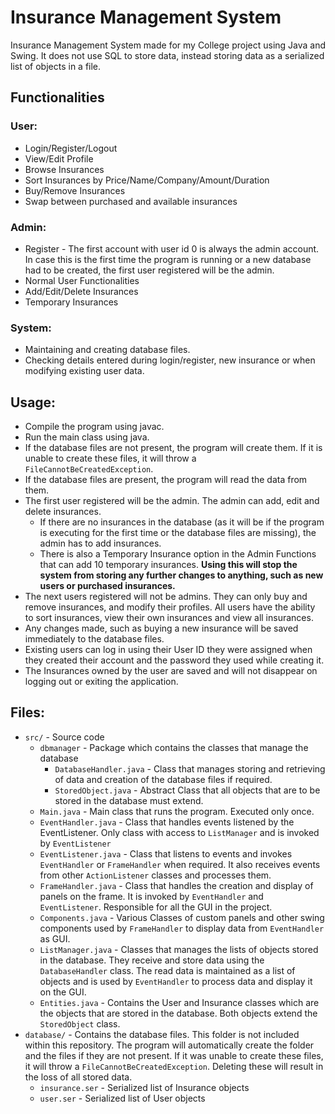 # Insurance Management System
Insurance Management System made for my College project using Java and Swing. It does not use SQL to store data, instead storing data as a serialized list of objects in a file. 

## Functionalities

### User:
* Login/Register/Logout
* View/Edit Profile
* Browse Insurances
* Sort Insurances by Price/Name/Company/Amount/Duration
* Buy/Remove Insurances
* Swap between purchased and available insurances

### Admin:
* Register - The first account with user id 0 is always the admin account. In case this is the first time the program is running or a new database had to be created, the first user registered will be the admin.
* Normal User Functionalities
* Add/Edit/Delete Insurances
* Temporary Insurances

### System:
* Maintaining and creating database files.
* Checking details entered during login/register, new insurance or when modifying existing user data.


## Usage:
* Compile the program using javac.
* Run the main class using java.
* If the database files are not present, the program will create them. If it is unable to create these files, it will throw a `FileCannotBeCreatedException`.
* If the database files are present, the program will read the data from them.
* The first user registered will be the admin. The admin can add, edit and delete insurances. 
  * If there are no insurances in the database (as it will be if the program is executing for the first time or the database files are missing), the admin has to add insurances. 
  * There is also a Temporary Insurance option in the Admin Functions that can add 10 temporary insurances. **Using this will stop the system from storing any further changes to anything, such as new users or purchased insurances.**
* The next users registered will not be admins. They can only buy and remove insurances, and modify their profiles. All users have the ability to sort insurances, view their own insurances and view all insurances.
* Any changes made, such as buying a new insurance will be saved immediately to the database files.
* Existing users can log in using their User ID they were assigned when they created their account and the password they used while creating it.
* The Insurances owned by the user are saved and will not disappear on logging out or exiting the application. 

## Files:
* `src/` - Source code
    * `dbmanager` - Package which contains the classes that manage the database
        * `DatabaseHandler.java` - Class that manages storing and retrieving of data and creation of the database files if required.
        * `StoredObject.java` - Abstract Class that all objects that are to be stored in the database must extend.
    * `Main.java` - Main class that runs the program. Executed only once.
    * `EventHandler.java` - Class that handles events listened by the EventListener. Only class with access to `ListManager` and is invoked by `EventListener`
    * `EventListener.java` - Class that listens to events and invokes `EventHandler` or `FrameHandler` when required. It also receives events from other `ActionListener` classes and processes them.
    * `FrameHandler.java` - Class that handles the creation and display of panels on the frame. It is invoked by `EventHandler` and `EventListener`. Responsible for all the GUI in the project.
    * `Components.java` - Various Classes of custom panels and other swing components used by `FrameHandler` to display data from `EventHandler` as GUI.
    * `ListManager.java` - Classes that manages the lists of objects stored in the database. They receive and store data using the `DatabaseHandler` class. The read data is maintained as a list of objects and is used by `EventHandler` to process data and display it on the GUI.
    * `Entities.java` - Contains the User and Insurance classes which are the objects that are stored in the database. Both objects extend the `StoredObject` class.
* `database/` - Contains the database files. This folder is not included within this repository. The program will automatically create the folder and the files if they are not present. If it was unable to create these files, it will throw a `FileCannotBeCreatedException`. Deleting these will result in the loss of all stored data.
    * `insurance.ser` - Serialized list of Insurance objects
    * `user.ser` - Serialized list of User objects
